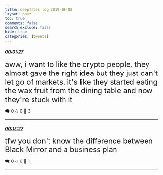 ```yaml
---
title: deepfates log 2019-06-08
layout: post
toc: true
comments: false
search_exclude: false
hide: true
categories: [tweets]
---
```



#### <a href = "https://twitter.com/deepfates/status/1137238188567621632">*00:01:27*</a>

<font size="5">aww, i want to like the crypto people, they almost gave the right idea but they just can't let go of markets. it's like they started eating the wax fruit from the dining table and now they're stuck with it</font>



🗨️ 0 ♺ 0 🤍  3   

---
    
#### <a href = "https://twitter.com/deepfates/status/1137241206189043712">*00:13:27*</a>

<font size="5">tfw you don't know the difference between Black Mirror and a business plan</font>



🗨️ 0 ♺ 0 🤍  1   

---
    
            

